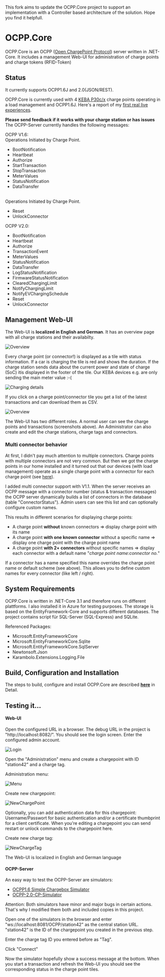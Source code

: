 This fork aims to update the OCPP.Core project to support an implementation with a Controller based architecture of the solution. Hope you find it helpfull.

# OCPP.Core
OCPP.Core is an OCPP ([Open ChargePoint Protocol](https://en.wikipedia.org/wiki/Open_Charge_Point_Protocol)) server written in .NET-Core. It includes a management Web-UI for administration of charge points and charge tokens (RFID-Token)

## Status
It currently supports OCPP1.6J and 2.0(JSON/REST).

OCPP.Core is currently used with 4 [KEBA P30c/x](https://www.keba.com/de/emobility/products/c-series/c-serie) charge points operating in a load management and OCPP1.6J.
Here's a report of my [first real live experiences](Real_life_Experiences_KEBA.md).

**Please send feedback if it works with your charge station or has issues**
<br/>
The OCPP-Server currently handles the following messages:

OCPP V1.6:
<br/>
Operations Initiated by Charge Point.

* BootNotification
* Heartbeat
* Authorize
* StartTransaction
* StopTransaction
* MeterValues
* StatusNotification
* DataTransfer

<br/>
Operations Initiated by Charge Point.

* Reset
* UnlockConnector

OCPP V2.0:
* BootNotification
* Heartbeat
* Authorize
* TransactionEvent
* MeterValues
* StatusNotification
* DataTransfer
* LogStatusNotification
* FirmwareStatusNotification
* ClearedChargingLimit
* NotifyChargingLimit
* NotifyEVChargingSchedule
* Reset
* UnlockConnector

## Management Web-UI
The Web-UI is **localized in English and German**. It has an overview page with all charge stations and their availabilty.

![Overview](images/Overview.png)

Every charge point (or connector!) is displayed as a tile with status information. If a car is charging the tile is red and shows the duration. If the charge station sends data about the current power and state of charge (SoC) itis displayed in the footer of the tile. Our KEBA devices e.g. are only sending the main meter value :-(

![Charging details](images/ChargingDetails.png)

If you click on a charge point/connector tile you get a list of the latest transactions and can download them as CSV.

![Overview](images/Transactions.png)

The Web-UI has two different roles. A normal user can see the charge points and transactions (screenshots above). An Administrator can also create and edit the charge stations, charge tags and connectors.

### Multi connector behavior
At first, I didn't pay much attention to multiple connectors. Charge points with multiple connectors are not very common. But then we got the charge points in our home installed and it turned out that our devices (with load management) operate as a single charge point with a connector for each charge point (see [here](Real_life_Experiences_KEBA.md)).

I added multi connector support with V1.1. When the server receives an OCPP message with a connector number (status & transaction messages) the OCPP server dynamically builds a list of connectors in the database (table "ConnectorStatus"). Admin users can see this list and can optionally configure custom names.   

This results in different scenarios for displaying charge points:
* A charge point **without** known connectors
		=> display charge point with its name
* A charge point **with one known connector** without a specific name
 		=> display one charge point with the charge point name
 * A charge point **with 2+ connectors** without specific names
 		=> display each connector with a default name "*charge point name:connector no.*"

If a connector has a name specified this name overrides the charge point name or default scheme (see above). This allows you to define custom names for every connector (like left / right).

## System Requirements
OCPP.Core is written in .NET-Core 3.1 and therefore runs on different plattforms. I also installed it in Azure for testing purposes.
The storage is based on the EntityFramework-Core and supports different databases. The project contains script für SQL-Server (SQL-Express) and SQLite.

Referenced Packages:
* Microsoft.EntityFrameworkCore
* Microsoft.EntityFrameworkCore.Sqlite
* Microsoft.EntityFrameworkCore.SqlServer
* Newtonsoft.Json
* Karambolo.Extensions.Logging.File


## Build, Configuration and Installation
The steps to build, configure and install OCPP.Core are described **[here](Installation.md)** in Detail.
<br/>


## Testing it...

#### Web-UI
Open the configured URL in a browser. The debug URL in the project is "http://localhost:8082/".
You should see the login screen. Enter the configured admin account.

![Login](images/Login.png)


Open the "Administration" menu and create a chargepoint with ID "station42" and a charge tag.

Administration menu:

![Menu](images/Menu.png)

Create new chargepoint:

![NewChargePoint](images/NewChargePoint.png)

Optionally, you can add authentication data for this chargepoint: Username/Passwort for basic authentication and/or a certificate thumbprint for a client certificate.
When you're editing a chargepoint you can send restart or unlock commands to the chargepoint here.

Create new charge tag:

![NewChargeTag](images/NewChargeTag.png)


The Web-UI is localized in English and German language

#### OCPP-Server
An easy way to test the OCPP-Server are simulators:
* [OCPP1.6 Simple Chargebox Simulator](https://github.com/victormunoz/OCPP-1.6-Chargebox-Simulator)
* [OCPP-2.0-CP-Simulator](https://github.com/JavaIsJavaScript/OCPP-2.0-CP-Simulator)

Attention: Both simulators have minor and major bugs in certain actions. That's why I modified them both and included copies in this project.

Open one of the simulators in the browser and enter "ws://localhost:8081/OCPP/station42" as the central station URL.
"station42" is the ID of the chargepoint you created in the previous step.

Enter the charge tag ID you entered before as "Tag".

Click "Connect"

Now the simulator hopefully  show a success message at the bottom.
When you start a transaction and refresh the Web-UI you should see the corresponding status in the charge point tiles.